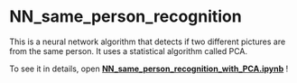 # NN_same_person_recognition
This is a neural network algorithm that detects if two different pictures are from the same person. It uses a statistical algorithm called PCA.

To see it in details, open [**NN_same_person_recognition_with_PCA.ipynb**](https://github.com/lucas-albs/NN_same_person_recognition/blob/main/NN_same_person_recognition_with_PCA.ipynb) !

